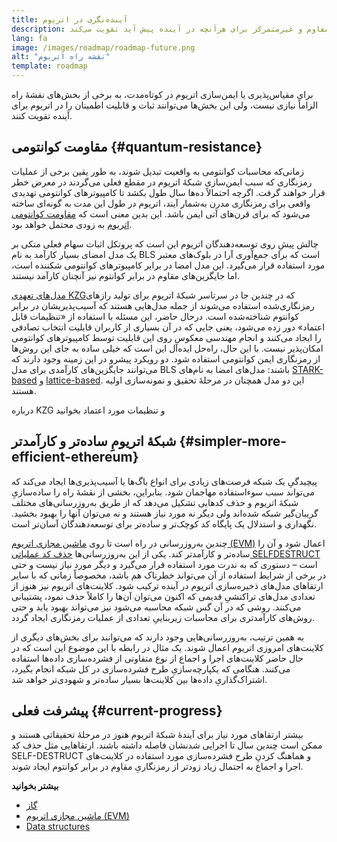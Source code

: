 ```yaml
---
title: آینده‌نگری در اتریوم
description: این ارتقاها اتریوم را به عنوان لایه پایه مقاوم و غیرمتمرکز برای هرآنچه در آینده پیش آید تقویت می‌کند.
lang: fa
image: /images/roadmap/roadmap-future.png
alt: "نقشه‌ راه اتریوم"
template: roadmap
---
```


برای مقیاس‌پذیری یا ایمن‌سازی اتریوم در کوتاه‌مدت، به برخی از بخش‌های نقشۀ راه الزاماً نیازی نیست، ولی این بخش‌ها می‌توانند ثبات و قابلیت اطمینان را در اتریوم برای آینده تقویت کنند.

## مقاومت کوانتومی {#quantum-resistance}

زمانی‌که محاسبات کوانتومی به واقعیت تبدیل شوند، به طور یقین برخی از عملیات رمزنگاری که سبب ایمن‌سازی شبکۀ اتریوم در مقطع فعلی می‌گردند در معرض خطر قرار خواهند گرفت. اگرچه احتمالاً ده‌ها سال طول بکشد تا کامپیوترهای کوانتومی تهدیدی واقعی برای رمزنگاری مدرن به‌شمار آیند، اتریوم در طول این مدت به گونه‌ای ساخته می‌شود که برای قرن‌های آتی ایمن باشد. این بدین معنی است که [مقاومت کوانتومی اتریوم](https://consensys.net/blog/developers/how-will-quantum-supremacy-affect-blockchain/) به زودی محتمل خواهد بود.

چالش پیشِ روی توسعه‌دهندگان اتریوم این است که پروتکل اثبات سهام فعلی متکی بر یک مدل امضای بسیار کارآمد به نام BLS است که برای جمع‌آوری آرا در بلوک‌های معتبر مورد استفاده قرار می‌گیرد. این مدل امضا در برابر کامپیوترهای کوانتومی شکننده است، اما جایگزین‌های مقاوم در برابر کوانتوم نیز آنچنان کارآمد نیستند.

[مدل‌های تعهدی KZG‏](/roadmap/danksharding/#what-is-kzg) که در چندین جا در سرتاسر شبکۀ اتریوم برای تولید رازهای رمزنگاری‌شده استفاده می‌شوند از جمله مدل‌هایی هستند که آسیب‌پذیریشان در برابر کوانتوم شناخته‌شده است. درحال حاضر، این مسئله با استفاده از «تنظیمات قابل اعتماد» دور زده می‌شود، یعنی جایی که در آن بسیاری از کاربران قابلیت انتخاب تصادفی را ایجاد می‌کنند و انجام مهندسی معکوس روی این قابلیت توسط کامپیوترهای کوانتومی امکان‌پذیر نیست. با این حال، راه‌حل ایده‌آل این است که خیلی ساده به جای این روش‌ها از رمزنگاری ایمن کوانتومی استفاده شود. دو رویکرد پیشرو در این زمینه وجود دارند که می‌توانند جایگزین‌های کارآمدی برای مدل BLS باشند: مدل‌های امضا به نام‌های [STARK-based](https://hackmd.io/@vbuterin/stark_aggregation) و [lattice-based](https://medium.com/asecuritysite-when-bob-met-alice/so-what-is-lattice-encryption-326ac66e3175). این دو مدل همچنان در مرحلۀ تحقیق و نمونه‌سازی اولیه هستند.

<ButtonLink variant="outline-color" href="/roadmap/danksharding#what-is-kzg"> درباره KZG و تنظیمات مورد اعتماد بخوانید</ButtonLink>

## شبکۀ اتریومِ ساده‌تر و کارآمدتر {#simpler-more-efficient-ethereum}

پیچیدگیِ یک شبکه فرصت‌های زیادی برای انواع باگ‌ها یا آسیب‌پذیری‌ها ایجاد می‌کند که می‌تواند سبب سوءاستفاده مهاجمان شود. بنابراین، بخشی از نقشۀ راه را ساده‌سازیِ شبکۀ اتریوم و حذف کدهایی تشکیل می‌دهد که از طریق به‌روزرسانی‌های مختلف گریبان‌گیر شبکه شده‌اند ولی دیگر نه مورد نیاز هستند و نه می‌توان آنها را بهبود بخشید. نگهداری و استدلال یک پایگاه کد کوچک‌تر و ساده‌تر برای توسعه‌دهندگان آسان‌تر است.

چندین به‌روزرسانی در راه است تا روی [ماشین مجازی اتریوم (EVM)](/developers/docs/evm) اعمال شود و آن را ساده‌تر و کارآمدتر کند. یکی از این به‌روزرسانی‌ها [حذف کد عملیاتی SELFDESTRUCT‏](https://hackmd.io/@vbuterin/selfdestruct) است – دستوری که به ندرت مورد استفاده قرار می‌گیرد و دیگر مورد نیاز نیست و حتی در برخی از شرایط استفاده از آن می‌تواند خطرناک هم باشد، مخصوصاً زمانی که با سایر ارتقاهای مدل‌های ذخیره‌سازی اتریوم در آینده ترکیب شود. کلاینت‌های اتریوم نیز هنوز از تعدادی مدل‌های تراکنشیِ قدیمی که اکنون می‌توان آن‌ها را کاملاً حذف نمود، پشتیبانی می‌کنند. روشی که در آن گس شبکه محاسبه می‌شود نیز می‌تواند بهبود یابد و حتی روش‌های کارآمدتری برای محاسبات زیربناییِ تعدادی از عملیات رمزنگاری ایجاد گردد.

به همین ترتیب، به‌روزرسانی‌هایی وجود دارند که می‌توانند برای بخش‌های دیگری از کلاینت‌های امروزی اتریوم اعمال شوند. یک مثال در رابطه با این موضوع این است که در حال حاضر کلاینت‌های اجرا و اجماع از نوع متفاوتی از فشرده‌سازی داده‌ها استفاده می‌کنند. هنگامی که یکپارچه‌سازیِ طرح فشرده‌سازی در کل شبکه انجام بگیرد، اشتراک‌گذاریِ داده‌ها بین کلاینت‌ها بسیار ساده‌تر و شهودی‌تر خواهد شد.

## پیشرفت فعلی {#current-progress}

بیشتر ارتقاهای مورد نیاز برای آیندۀ شبکۀ اتریوم هنوز در مرحلۀ تحقیقاتی هستند و ممکن است چندین سال تا اجرایی شدنشان فاصله داشته باشند. ارتقاهایی مثل حذف کد SELF-DESTRUCT و هماهنگ کردنِ طرح فشرده‌سازی مورد استفاده در کلاینت‌های اجرا و اجماع به احتمال زیاد زودتر از رمزنگاریِ مقاوم در برابر کوانتوم ایجاد ‌شوند.

**بیشتر بخوانید**

- [گاز](/developers/docs/gas)
- [ماشین مجازی اتریوم (EVM)](/developers/docs/evm)
- [Data structures](/developers/docs/data-structures-and-encoding)
